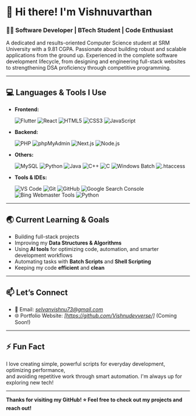 # 👋 Hi there! I'm Vishnuvarthan

### 🧑‍💻 Software Developer | BTech Student | Code Enthusiast

A dedicated and results-oriented Computer Science student at SRM University with a 9.81 CGPA. Passionate about building robust and scalable applications from the ground up. Experienced in the complete software development lifecycle, from designing and engineering full-stack websites to strengthening DSA proficiency through competitive programming.

---

## 💻 Languages & Tools I Use

- **Frontend:**
   
  ![Flutter](https://img.shields.io/badge/Flutter-02569B?style=flat&logo=flutter&logoColor=white)
  ![React](https://img.shields.io/badge/React-20232A?style=flat&logo=react&logoColor=61DAFB)
  ![HTML5](https://img.shields.io/badge/HTML5-E34F26?style=flat&logo=html5&logoColor=white)
  ![CSS3](https://img.shields.io/badge/CSS3-1572B6?style=flat&logo=css3&logoColor=white)
  ![JavaScript](https://img.shields.io/badge/JavaScript-F7DF1E?style=flat&logo=javascript&logoColor=black)

- **Backend:**
  
  ![PHP](https://img.shields.io/badge/PHP-777BB4?style=flat&logo=php&logoColor=white)
  ![phpMyAdmin](https://img.shields.io/badge/phpMyAdmin-6C78AF?style=flat&logo=php&logoColor=white)
  ![Next.js](https://img.shields.io/badge/Next.js-000000?style=flat&logo=next.js&logoColor=white)
  ![Node.js](https://img.shields.io/badge/Node.js-339933?style=flat&logo=node.js&logoColor=white)

- **Others:**
  
  ![MySQL](https://img.shields.io/badge/MySQL-4479A1?style=flat&logo=mysql&logoColor=white)
  ![Python](https://img.shields.io/badge/Python-3776AB?style=flat&logo=python&logoColor=white)
  ![Java](https://img.shields.io/badge/Java-007396?style=flat&logo=java&logoColor=white)
  ![C++](https://img.shields.io/badge/C++-00599C?style=flat&logo=c%2B%2B&logoColor=white)
  ![C](https://img.shields.io/badge/C-00599C?style=flat&logo=c&logoColor=white)
  ![Windows Batch](https://img.shields.io/badge/Windows%20Batch-.bat-blue?style=flat&logo=windows&logoColor=white)
  ![.htaccess](https://img.shields.io/badge/.htaccess-Apache%20Config-orange?style=flat)

- **Tools & IDEs:**
  
  ![VS Code](https://img.shields.io/badge/VS%20Code-007ACC?style=flat&logo=visual-studio-code&logoColor=white)
  ![Git](https://img.shields.io/badge/Git-F05032?style=flat&logo=git&logoColor=white)
  ![GitHub](https://img.shields.io/badge/GitHub-181717?style=flat&logo=github&logoColor=white)
  ![Google Search Console](https://img.shields.io/badge/Google%20Search%20Console-verified-brightgreen?style=flat&logo=google)
  ![Bing Webmaster Tools](https://img.shields.io/badge/Bing%20Webmaster-verified-brightgreen?style=flat&logo=microsoftedge)
  ![Python](https://img.shields.io/badge/Python-3776AB?style=flat&logo=python&logoColor=white)
      
---

## 🌏 Current Learning & Goals

- Building full-stack projects
- Improving my **Data Structures & Algorithms**
- Using **AI tools** for optimizing code, automation, and smarter development workflows
- Automating tasks with **Batch Scripts** and **Shell Scripting**
- Keeping my code **efficient** and **clean**

---

## 📫 Let’s Connect

- 📧 Email: *selvanvishnu73@gmail.com*
- 🌐 Portfolio Website: *[https://github.com/Vishnudevverse/]* (Coming Soon!)

---

## ⚡ Fun Fact

I love creating simple, powerful scripts for everyday development, optimizing performance,  
and avoiding repetitive work through smart automation. I'm always up for exploring new tech!

---

**Thanks for visiting my GitHub! ⭐ Feel free to check out my projects and reach out!**

